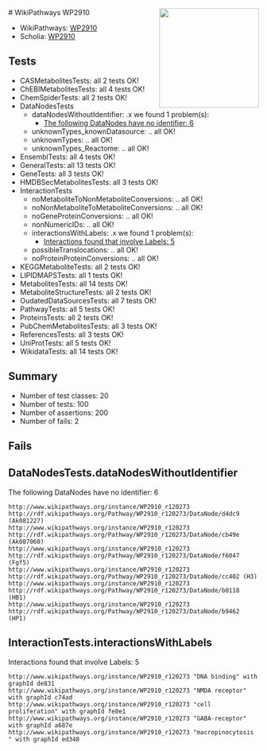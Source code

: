 <img style="float: right; width: 200px" src="https://upload.wikimedia.org/wikipedia/commons/thumb/8/83/Wplogo_with_text_500.png/640px-Wplogo_with_text_500.png" />
# WikiPathways WP2910

* WikiPathways: [WP2910](https://identifiers.org/wikipathways:WP2910)
* Scholia: [WP2910](https://scholia.toolforge.org/wikipathways/WP2910)
## Tests
* CASMetabolitesTests: all 2 tests OK!
* ChEBIMetabolitesTests: all 4 tests OK!
* ChemSpiderTests: all 2 tests OK!
* DataNodesTests
    * dataNodesWithoutIdentifier: .x we found 1 problem(s):
        * [The following DataNodes have no identifier: 6](#d2d32fa5)
    * unknownTypes_knownDatasource: .. all OK!
    * unknownTypes: .. all OK!
    * unknownTypes_Reactome: .. all OK!
* EnsemblTests: all 4 tests OK!
* GeneralTests: all 13 tests OK!
* GeneTests: all 3 tests OK!
* HMDBSecMetabolitesTests: all 3 tests OK!
* InteractionTests
    * noMetaboliteToNonMetaboliteConversions: .. all OK!
    * noNonMetaboliteToMetaboliteConversions: .. all OK!
    * noGeneProteinConversions: .. all OK!
    * nonNumericIDs: .. all OK!
    * interactionsWithLabels: .x we found 1 problem(s):
        * [Interactions found that involve Labels: 5](#630d267c)
    * possibleTranslocations: .. all OK!
    * noProteinProteinConversions: .. all OK!
* KEGGMetaboliteTests: all 2 tests OK!
* LIPIDMAPSTests: all 1 tests OK!
* MetabolitesTests: all 14 tests OK!
* MetaboliteStructureTests: all 2 tests OK!
* OudatedDataSourcesTests: all 7 tests OK!
* PathwayTests: all 5 tests OK!
* ProteinsTests: all 2 tests OK!
* PubChemMetabolitesTests: all 3 tests OK!
* ReferencesTests: all 3 tests OK!
* UniProtTests: all 5 tests OK!
* WikidataTests: all 14 tests OK!


## Summary

* Number of test classes: 20
* Number of tests: 100
* Number of assertions: 200
* Number of fails: 2

## Fails

<a name="d2d32fa5" />

## DataNodesTests.dataNodesWithoutIdentifier

The following DataNodes have no identifier: 6
```
http://www.wikipathways.org/instance/WP2910_r120273 http://rdf.wikipathways.org/Pathway/WP2910_r120273/DataNode/d4dc9 (Ak081227)
http://www.wikipathways.org/instance/WP2910_r120273 http://rdf.wikipathways.org/Pathway/WP2910_r120273/DataNode/cb49e (Ak087060)
http://www.wikipathways.org/instance/WP2910_r120273 http://rdf.wikipathways.org/Pathway/WP2910_r120273/DataNode/f6047 (Fgf5)
http://www.wikipathways.org/instance/WP2910_r120273 http://rdf.wikipathways.org/Pathway/WP2910_r120273/DataNode/cc402 (H3)
http://www.wikipathways.org/instance/WP2910_r120273 http://rdf.wikipathways.org/Pathway/WP2910_r120273/DataNode/b0118 (HB1)
http://www.wikipathways.org/instance/WP2910_r120273 http://rdf.wikipathways.org/Pathway/WP2910_r120273/DataNode/b9462 (HP1)
```

<a name="630d267c" />

## InteractionTests.interactionsWithLabels

Interactions found that involve Labels: 5
```
http://www.wikipathways.org/instance/WP2910_r120273 "DNA binding" with graphId de831
http://www.wikipathways.org/instance/WP2910_r120273 "NMDA receptor" with graphId c74ad
http://www.wikipathways.org/instance/WP2910_r120273 "cell proliferation" with graphId fe0e1
http://www.wikipathways.org/instance/WP2910_r120273 "GABA-receptor" with graphId a687e
http://www.wikipathways.org/instance/WP2910_r120273 "macropinocytosis
" with graphId ed348
```

